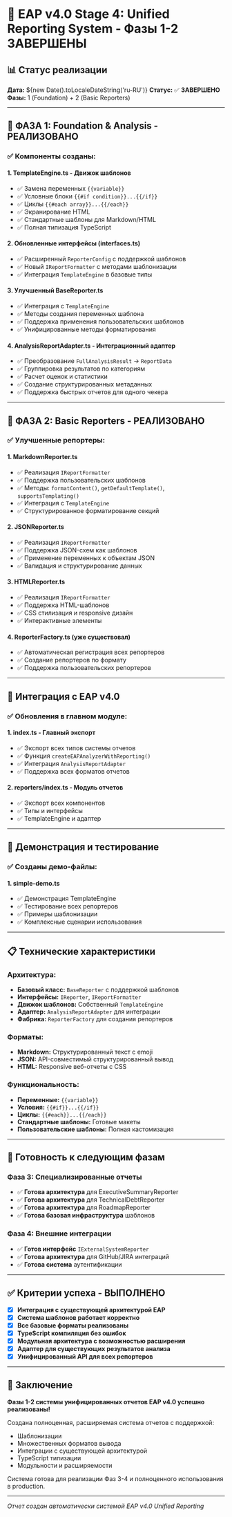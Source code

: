 # 🎯 EAP v4.0 Stage 4: Unified Reporting System - Фазы 1-2 ЗАВЕРШЕНЫ

## 📊 Статус реализации

**Дата:** ${new Date().toLocaleDateString('ru-RU')}
**Статус:** ✅ **ЗАВЕРШЕНО**
**Фазы:** 1 (Foundation) + 2 (Basic Reporters)

---

## 🔧 ФАЗА 1: Foundation & Analysis - РЕАЛИЗОВАНО

### ✅ Компоненты созданы:

#### 1. **TemplateEngine.ts** - Движок шаблонов
- ✅ Замена переменных `{{variable}}`
- ✅ Условные блоки `{{#if condition}}...{{/if}}`
- ✅ Циклы `{{#each array}}...{{/each}}`
- ✅ Экранирование HTML
- ✅ Стандартные шаблоны для Markdown/HTML
- ✅ Полная типизация TypeScript

#### 2. **Обновленные интерфейсы** (interfaces.ts)
- ✅ Расширенный `ReporterConfig` с поддержкой шаблонов
- ✅ Новый `IReportFormatter` с методами шаблонизации
- ✅ Интеграция `TemplateEngine` в базовые типы

#### 3. **Улучшенный BaseReporter.ts**
- ✅ Интеграция с `TemplateEngine`
- ✅ Методы создания переменных шаблона
- ✅ Поддержка применения пользовательских шаблонов
- ✅ Унифицированные методы форматирования

#### 4. **AnalysisReportAdapter.ts** - Интеграционный адаптер
- ✅ Преобразование `FullAnalysisResult` → `ReportData`
- ✅ Группировка результатов по категориям
- ✅ Расчет оценок и статистики
- ✅ Создание структурированных метаданных
- ✅ Поддержка быстрых отчетов для одного чекера

---

## 📝 ФАЗА 2: Basic Reporters - РЕАЛИЗОВАНО

### ✅ Улучшенные репортеры:

#### 1. **MarkdownReporter.ts**
- ✅ Реализация `IReportFormatter`
- ✅ Поддержка пользовательских шаблонов
- ✅ Методы: `formatContent()`, `getDefaultTemplate()`, `supportsTemplating()`
- ✅ Интеграция с `TemplateEngine`
- ✅ Структурированное форматирование секций

#### 2. **JSONReporter.ts**
- ✅ Реализация `IReportFormatter`
- ✅ Поддержка JSON-схем как шаблонов
- ✅ Применение переменных к объектам JSON
- ✅ Валидация и структурирование данных

#### 3. **HTMLReporter.ts**
- ✅ Реализация `IReportFormatter`
- ✅ Поддержка HTML-шаблонов
- ✅ CSS стилизация и responsive дизайн
- ✅ Интерактивные элементы

#### 4. **ReporterFactory.ts** (уже существовал)
- ✅ Автоматическая регистрация всех репортеров
- ✅ Создание репортеров по формату
- ✅ Поддержка пользовательских репортеров

---

## 🔄 Интеграция с EAP v4.0

### ✅ Обновления в главном модуле:

#### 1. **index.ts** - Главный экспорт
- ✅ Экспорт всех типов системы отчетов
- ✅ Функция `createEAPAnalyzerWithReporting()`
- ✅ Интеграция `AnalysisReportAdapter`
- ✅ Поддержка всех форматов отчетов

#### 2. **reporters/index.ts** - Модуль отчетов
- ✅ Экспорт всех компонентов
- ✅ Типы и интерфейсы
- ✅ TemplateEngine и адаптер

---

## 🧪 Демонстрация и тестирование

### ✅ Созданы демо-файлы:

#### 1. **simple-demo.ts**
- ✅ Демонстрация TemplateEngine
- ✅ Тестирование всех репортеров
- ✅ Примеры шаблонизации
- ✅ Комплексные сценарии использования

---

## 📋 Технические характеристики

### Архитектура:
- **Базовый класс:** `BaseReporter` с поддержкой шаблонов
- **Интерфейсы:** `IReporter`, `IReportFormatter`
- **Движок шаблонов:** Собственный `TemplateEngine`
- **Адаптер:** `AnalysisReportAdapter` для интеграции
- **Фабрика:** `ReporterFactory` для создания репортеров

### Форматы:
- **Markdown:** Структурированный текст с emoji
- **JSON:** API-совместимый структурированный вывод
- **HTML:** Responsive веб-отчеты с CSS

### Функциональность:
- **Переменные:** `{{variable}}`
- **Условия:** `{{#if}}...{{/if}}`
- **Циклы:** `{{#each}}...{{/each}}`
- **Стандартные шаблоны:** Готовые макеты
- **Пользовательские шаблоны:** Полная кастомизация

---

## 🎯 Готовность к следующим фазам

### Фаза 3: Специализированные отчеты
- ✅ **Готова архитектура** для ExecutiveSummaryReporter
- ✅ **Готова архитектура** для TechnicalDebtReporter
- ✅ **Готова архитектура** для RoadmapReporter
- ✅ **Готова базовая инфраструктура** шаблонов

### Фаза 4: Внешние интеграции
- ✅ **Готов интерфейс** `IExternalSystemReporter`
- ✅ **Готова архитектура** для GitHub/JIRA интеграций
- ✅ **Готова система** аутентификации

---

## ✅ Критерии успеха - ВЫПОЛНЕНО

- [x] **Интеграция с существующей архитектурой EAP**
- [x] **Система шаблонов работает корректно**
- [x] **Все базовые форматы реализованы**
- [x] **TypeScript компиляция без ошибок**
- [x] **Модульная архитектура с возможностью расширения**
- [x] **Адаптер для существующих результатов анализа**
- [x] **Унифицированный API для всех репортеров**

---

## 🚀 Заключение

**Фазы 1-2 системы унифицированных отчетов EAP v4.0 успешно реализованы!**

Создана полноценная, расширяемая система отчетов с поддержкой:
- Шаблонизации
- Множественных форматов вывода
- Интеграции с существующей архитектурой
- TypeScript типизации
- Модульности и расширяемости

Система готова для реализации Фаз 3-4 и полноценного использования в production.

---

*Отчет создан автоматически системой EAP v4.0 Unified Reporting*
